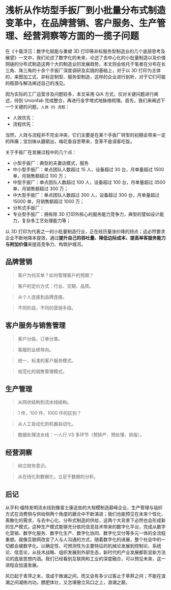 # 浅析从作坊型手扳厂到小批量分布式制造变革中，在品牌营销、客户服务、生产管理、经营洞察等方面的一揽子问题

在《十载浮沉：数字化赋能与重塑 3D 打印等非标服务型制造业的几个底层思考及展望》一文中，我们论述了数字化的未来，论述了去中心化的小批量制造以及价值网链的分布式制造这两个大的制造业的发展趋势，本文则会依托于笔者在分布在长三角、珠三角的十余个手扳厂深度调研及实践的基础上，对于以 3D 打印为主体的，来图加工式、非标定制型、服务型制造，这样的企业进行剖析，对于它们可能的瓶颈与解法阐述自己的浅见。

因为实际的工厂运营涉及问题较多，本文采用 Q/A 方式，仅对关键问题进行阐述，待到 Unionfab 完成整合，再进行金字塔式地脉络梳理。首先，我们来阐述下一个关键的问题，`人效 VS 流程`：

- 人效优先：
- 流程优先：

当然，人效与流程并不完全冲突，它们主要是在某个手扳厂转型的初期会带来一定的阵痛；宝剑锋从磨砺出，梅花香自苦寒来，变革不是请客吃饭。

关于手扳厂在发展过程中的几个点：

- 小型手扳厂：典型的夫妻店模式，服务
- 中小型手扳厂：单点团队人数超过 15 人，设备超过 30 台，月单量超过 1500 单，月销售额超过 100 万；
- 中型手扳厂：单点团队人数超过 100 人，设备超过 100 台，月单量超过 3500 单，月销售额超过 300 万；
- 中大型手扳厂：单点团队人数超过 300 人，设备超过 300 台，月单量超过 15000 单，月销售额超过 1000 万；
- 分布式手扳厂：
- 专业型手扳厂：拥有除 3D 打印外核心的服务能力竞争力，典型的譬如设计能力，复杂多工艺处理能力等；

以 3D 打印为代表之一的小批量制造行业，正在经历量涨价降的拐点；这必然要求企业不断地降本提效，通过**提升自己的吞吐量、降低边际成本、提高单客服务能力与附加价值**来提高竞争力、构筑护城河。

## 品牌营销

> 客户为何买单？如何管理客户的预期？

> 客户的定价方式：行业、交期、品质。

> 从个人连接到品牌连接。

> 不同阶段，不同的营销手段。

## 客户服务与销售管理

> 客户分级，订单分类。

> 客服的业绩导向。

> 统一、标准的客户服务模式。

> 规范化的销售管理模式。

## 生产管理

> 从网状结构到流水线结构。

> 1 件、100 件、1000 件的区别？

> 从人工自动化到机器自动化。

> 数据处理流水线：一人行 VS 多环节（预排产、预处理、排版）。

## 经营洞察

> 树立财务意识。

> 从在线化到数据化，立足于数据的分析。

## 后记

从亨利·福特发明流水线到像富士康这些的大规模制造巅峰企业，生产管理与组织方式在消费侧与供给侧两个角度的磨合中不断演进；我们也能预见在未来个性化、离散化的需求，与去中心化、分布式制造的供给，这两个大背景下必然也会形成新的生产模式。这种生产模式能够充分依托信息技术带来的数字化平台，完成从数字化营销、数字化服务、数字化生产、数字化协同、数字化交付等多元一体的全流程重塑。就像互联网改变了人与人沟通的方式，随着数字化的进展，整个社会中的一切都会被数字化。以确定性、可预测性为主要特征的机械论发展到控制论、系统论、信息论，从技术战略、组织发展到外部生态，新时代的产业发展都彰显新方法论的底层思想内涵。我们已经看到互联网和工业的深度融合，可以预见未来，这一进程会加速发展。

风已起于青萍之末，浪成于微澜之间，而又会有多少过客止于草莽之间；不能在浪潮之间凝练内功，膘肥体壮，又怎堪傲立风口之上，浪潮之巅。
